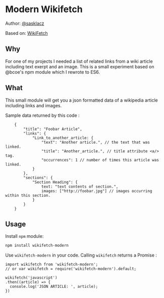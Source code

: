 Modern Wikifetch
=========

Author: [@sasklacz](https://twitter.com/#/sasklacz)

Based on:
[WikiFetch](https://github.com/bcoe/wikifetch)

Why
----

For one of my projects I needed a list of related links from a wiki article including text exerpt and an image.
This is a small experiment based on @bcoe's npm module which I rewrote to ES6. 

What
----

This small module will get you a json formatted data of a wikipedia article including links and images. 

Sample data returned by this code :

```javscript
	{
		"title": "Foobar Article",
		"links": {
			"Link_to_another_article: {
				"text": "Another article.", // the text that was linked.
				"title": "Another_article.", // title attribute <a/> tag.
				"occurrences": 1 // number of times this article was linked.
			}
		},
		"sections": {
			"Section Heading": {
				text: "text contents of section.",
				images: ["http://foobar.jpg"] // images occurring within this section.
			}
		}
	}
```

Usage
-----

Install `npm` module:

```bash
npm install wikifetch-modern
```


Use `wikifetch-modern` in your code. Calling `wikifetch` returns a Promise :
```
import wikifetch from 'wikifetch-modern';
// or var wikifetch = require('wikifetch-modern').default;

wikifetch('javascript')
.then((article) => {
  console.log('JSON ARTICLE: ', article);
})
```
